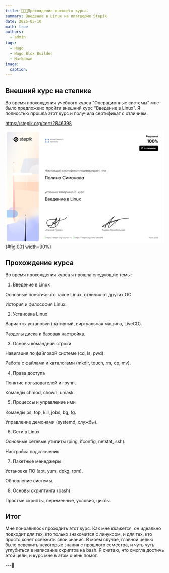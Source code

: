 ```yaml
---
title: 👩🏼‍🏫Прохождение внешнего курса.
summary: Введение в Linux на платформе Stepik
date: 2025-05-10
math: true
authors:
  - admin
tags:
  - Hugo
  - Hugo Blox Builder
  - Markdown
image:
  caption: 
---
```


## Внешний курс на степике

Во время прохождения учебного курса "Операционные системы" мне было предложено пройти внешний курс "Введение в Linux". Я полностью прошла этот курс и получила сертификат с отличием.

<https://stepik.org/cert/2846398>

![Название рисунка](1.png){#fig:001 width=90%}

## Прохождение курса

Во время прохождения курса я прошла следующие темы:
1) Введение в Linux

Основные понятия: что такое Linux, отличия от других ОС.

История и философия Linux.

2) Установка Linux

Варианты установки (нативный, виртуальная машина, LiveCD).

Разделы диска и базовая настройка.

3) Основы командной строки

Навигация по файловой системе (cd, ls, pwd).

Работа с файлами и каталогами (mkdir, touch, rm, cp, mv).

4) Права доступа

Понятие пользователей и групп.

Команды chmod, chown, umask.

5) Процессы и управление ими

Команды ps, top, kill, jobs, bg, fg.

Управление демонами (systemd, службы).

6) Сети в Linux

Основные сетевые утилиты (ping, ifconfig, netstat, ssh).

Настройка подключения.

7) Пакетные менеджеры

Установка ПО (apt, yum, dpkg, rpm).

Обновление системы.

8) Основы скриптинга (bash)

Простые скрипты, переменные, условия, циклы.

## Итог

Мне понравилось проходить этот курс. Как мне ккажется, он идеально подходит для тех, кто только знакомится с линуксом, и для тех, кто просто хочет освежить свои знания. В моем случае, главной целью было освежить некоторые знания с прошлого семестра, и чуть чуть углубиться в написание скриптов на bash. Я считаю, что смогла достичь этой цели, и курс мне в этом очень помог.


---🙌
